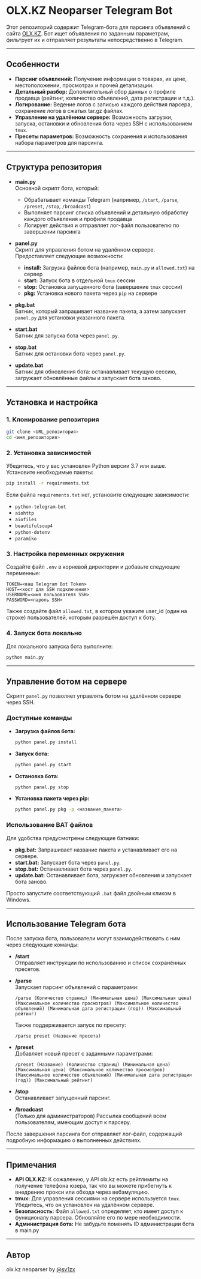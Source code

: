 # OLX.KZ Neoparser Telegram Bot

Этот репозиторий содержит Telegram-бота для парсинга объявлений с сайта [OLX.KZ](https://www.olx.kz). Бот ищет объявления по заданным параметрам, фильтрует их и отправляет результаты непосредственно в Telegram.

---

## Особенности

- **Парсинг объявлений:** Получение информации о товарах, их цене, местоположении, просмотрах и прочей детализации.
- **Детальный разбор:** Дополнительный сбор данных о профиле продавца (рейтинг, количество объявлений, дата регистрации и т.д.).
- **Логирование:** Ведение логов с записью каждого действия парсера, сохранение логов в сжатых tar.gz файлах.
- **Управление на удалённом сервере:** Возможность загрузки, запуска, остановки и обновления бота через SSH с использованием `tmux`.
- **Пресеты параметров:** Возможность сохранения и использования набора параметров для парсинга.

---

## Структура репозитория

- **main.py**  
  Основной скрипт бота, который:
  - Обрабатывает команды Telegram (например, `/start`, `/parse`, `/preset`, `/stop`, `/broadcast`)
  - Выполняет парсинг списка объявлений и детальную обработку каждого объявления и профиля продавца
  - Логирует действия и отправляет лог-файл пользователю по завершении парсинга

- **panel.py**  
  Скрипт для управления ботом на удалённом сервере. Предоставляет следующие возможности:
  - **install:** Загрузка файлов бота (например, `main.py` и `allowed.txt`) на сервер
  - **start:** Запуск бота в отдельной `tmux` сессии
  - **stop:** Остановка запущенного бота (завершение `tmux` сессии)
  - **pkg:** Установка нового пакета через `pip` на сервере

- **pkg.bat**  
  Батник, который запрашивает название пакета, а затем запускает `panel.py` для установки указанного пакета.

- **start.bat**  
  Батник для запуска бота через `panel.py`.

- **stop.bat**  
  Батник для остановки бота через `panel.py`.

- **update.bat**  
  Батник для обновления бота: останавливает текущую сессию, загружает обновлённые файлы и запускает бота заново.

---

## Установка и настройка

### 1. Клонирование репозитория

```bash
git clone <URL_репозитория>
cd <имя_репозитория>
```

### 2. Установка зависимостей

Убедитесь, что у вас установлен Python версии 3.7 или выше. Установите необходимые пакеты:

```bash
pip install -r requirements.txt
```

Если файла `requirements.txt` нет, установите следующие зависимости:

- `python-telegram-bot`
- `aiohttp`
- `aiofiles`
- `beautifulsoup4`
- `python-dotenv`
- `paramiko`

### 3. Настройка переменных окружения

Создайте файл `.env` в корневой директории и добавьте следующие переменные:

```env
TOKEN=<ваш Telegram Bot Token>
HOST=<хост для SSH подключения>
USERNAME=<имя пользователя SSH>
PASSWORD=<пароль SSH>
```

Также создайте файл `allowed.txt`, в котором укажите user_id (один на строке) пользователей, которым разрешён доступ к боту.

### 4. Запуск бота локально

Для локального запуска бота выполните:

```bash
python main.py
```

---

## Управление ботом на сервере

Скрипт `panel.py` позволяет управлять ботом на удалённом сервере через SSH.

### Доступные команды

- **Загрузка файлов бота:**

  ```bash
  python panel.py install
  ```

- **Запуск бота:**

  ```bash
  python panel.py start
  ```

- **Остановка бота:**

  ```bash
  python panel.py stop
  ```

- **Установка пакета через pip:**

  ```bash
  python panel.py pkg -p <название_пакета>
  ```

### Использование BAT файлов

Для удобства предусмотрены следующие батники:

- **pkg.bat:** Запрашивает название пакета и устанавливает его на сервере.
- **start.bat:** Запускает бота через `panel.py`.
- **stop.bat:** Останавливает бота через `panel.py`.
- **update.bat:** Останавливает бота, загружает обновления и запускает бота заново.

Просто запустите соответствующий `.bat` файл двойным кликом в Windows.

---

## Использование Telegram бота

После запуска бота, пользователи могут взаимодействовать с ним через следующие команды:

- **/start**  
  Отправляет инструкции по использованию и список сохранённых пресетов.

- **/parse**  
  Запускает парсинг объявлений с параметрами:
  ```
  /parse (Количество страниц) (Минимальная цена) (Максимальная цена) (Максимальное количество просмотров) (Максимальное количество объявлений) (Минимальная дата регистрации (год)) (Максимальный рейтинг)
  ```
  Также поддерживается запуск по пресету:
  ```
  /parse preset (Название пресета)
  ```

- **/preset**  
  Добавляет новый пресет с заданными параметрами:
  ```
  /preset (Название) (Количество страниц) (Минимальная цена) (Максимальная цена) (Максимальное количество просмотров) (Максимальное количество объявлений) (Минимальная дата регистрации (год)) (Максимальный рейтинг)
  ```

- **/stop**  
  Останавливает запущенный парсинг.

- **/broadcast**  
  (Только для администраторов) Рассылка сообщений всем пользователям, имеющим доступ к парсеру.

После завершения парсинга бот отправляет лог-файл, содержащий подробную информацию о выполненных действиях.

---

## Примечания

- **API OLX.KZ:** К сожалению, у API olx.kz есть рейтлимиты на получение телефона юзера, так что вы можете прибегнуть к внедрению прокси или обхода через вебэмуляцию.
- **tmux:** Для управления сессиями на сервере используется `tmux`. Убедитесь, что он установлен на удалённом сервере.
- **Безопасность:** Файл `allowed.txt` определяет, кто имеет доступ к функционалу парсера. Обновляйте его по мере необходимости.
- **Администрация бота:** Не забудьте поменять ID администрации бота в main.py 

---

## Автор

olx.kz neoparser by [@sv1zx](https://t.me/sv1zx)

